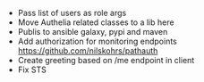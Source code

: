 - Pass list of users as role args
- Move Authelia related classes to a lib here
- Publis to ansible galaxy, pypi and maven
- Add authorization for monitoring endpoints https://github.com/nilskohrs/pathauth
- Create greeting based on /me endpoint in client
- Fix STS
